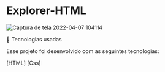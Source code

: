 # Explorer-HTML
![Captura de tela 2022-04-07 104114](https://user-images.githubusercontent.com/87449597/162213573-53b80dcb-18fc-4b29-8d84-3d846f0def69.png)

🚀 Tecnologias usadas

Esse projeto foi desenvolvido com as seguintes tecnologias:

[HTML]
[Css]



